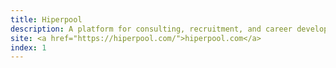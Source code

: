 ```yaml
---
title: Hiperpool
description: A platform for consulting, recruitment, and career development. Built with react-dom, axios, luxon, TailwindCSS, Storybook.
site: <a href="https://hiperpool.com/">hiperpool.com</a>
index: 1
---
```

